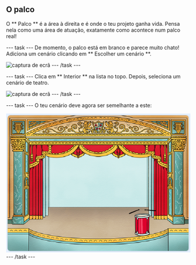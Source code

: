 ## O palco

O ** Palco ** é a área à direita e é onde o teu projeto ganha vida. Pensa nela como uma área de atuação, exatamente como acontece num palco real!

\--- task \--- De momento, o palco está em branco e parece muito chato! Adiciona um cenário clicando em ** Escolher um cenário **.

![captura de ecrã](images/band-stage-choose.png) \--- /task \---

\--- task \--- Clica em ** Interior ** na lista no topo. Depois, seleciona um cenário de teatro.

![captura de ecrã](images/band-backdrop.png) \--- /task \---

\--- task \--- O teu cenário deve agora ser semelhante a este:

![captura de ecrã](images/band-stage.png) \--- /task \---
